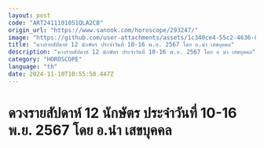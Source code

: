 ```yaml
---
layout: post
code: "ART2411101051QLA2CB"
origin_url: "https://www.sanook.com/horoscope/293247/"
image: "https://github.com/user-attachments/assets/1c340ce4-55c2-4636-8d7f-3837b722f20d"
title: "ดวงรายสัปดาห์ 12 นักษัตร ประจำวันที่ 10-16 พ.ย. 2567 โดย อ.นำ เสขบุคคล"
description: "ดวงรายสัปดาห์ 12 นักษัตร ประจำวันที่ 10-16 พ.ย. 2567 โดย อ นำ เสขบุคคล"
category: "HOROSCOPE"
language: "th"
date: 2024-11-10T10:55:58.447Z
---
```


# ดวงรายสัปดาห์ 12 นักษัตร ประจำวันที่ 10-16 พ.ย. 2567 โดย อ.นำ เสขบุคคล